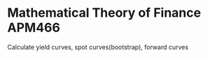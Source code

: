 # Mathematical Theory of Finance APM466

Calculate yield curves, spot curves(bootstrap), forward curves
